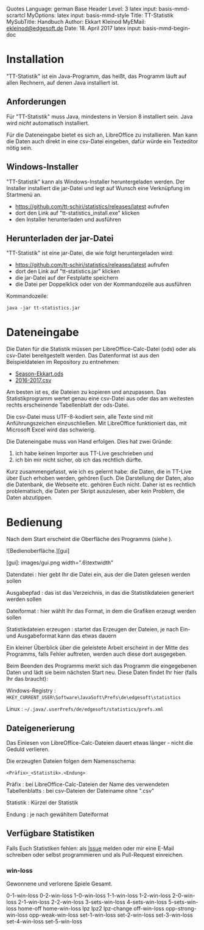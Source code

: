 Quotes Language:		german
Base Header Level:	3
latex input:				basis-mmd-scrartcl
MyOptions:
latex input:				basis-mmd-style
Title:							TT-Statistik
MySubTitle:					Handbuch
Author:							Ekkart Kleinod
MyEMail:						ekleinod@edgesoft.de
Date:								18. April 2017
latex input:				basis-mmd-begin-doc

<!-- \maketitle -->

<!-- \tableofcontents -->

<!-- \cleardoublepage -->
# Installation

"TT-Statistik" ist ein Java-Programm, das heißt, das Programm läuft auf allen Rechnern, auf denen Java installiert ist.

## Anforderungen

Für "TT-Statistik" muss Java, mindestens in Version 8 installiert sein.
Java wird *nicht* automatisch installiert.

Für die Dateneingabe bietet es sich an, LibreOffice zu installieren.
Man kann die Daten auch direkt in eine csv-Datei eingeben, dafür würde ein Texteditor nötig sein.

## Windows-Installer

"TT-Statistik" kann als Windows-Installer heruntergeladen werden.
Der Installer installiert die jar-Datei und legt auf Wunsch eine Verknüpfung im Startmenü an.

- https://github.com/tt-schiri/statistics/releases/latest aufrufen
- dort den Link auf "tt-statistics_install.exe" klicken
- den Installer herunterladen und ausführen

## Herunterladen der jar-Datei

"TT-Statistik" ist eine jar-Datei, die wie folgt heruntergeladen wird:

- https://github.com/tt-schiri/statistics/releases/latest aufrufen
- dort den Link auf "tt-statistics.jar" klicken
- die jar-Datei auf der Festplatte speichern
- die Datei per Doppelklick oder von der Kommandozeile aus ausführen

Kommandozeile:

	java -jar tt-statistics.jar

<!-- \cleardoublepage -->
# Dateneingabe

Die Daten für die Statistik müssen per LibreOffice-Calc-Datei (ods) oder als csv-Datei bereitgestellt werden.
Das Datenformat ist aus den Beispieldateien im Repository zu entnehmen:

- [Season-Ekkart.ods](https://github.com/tt-schiri/statistics/blob/master/data/Einzel.ods)
- [2016-2017.csv](https://github.com/tt-schiri/statistics/blob/master/data/Einzel_2016-2017.csv)

Am besten ist es, die Dateien zu kopieren und anzupassen.
Das Statistikprogramm wertet genau eine csv-Datei aus oder das am weitesten rechts erscheinende Tabellenblatt der ods-Datei.

Die csv-Datei muss UTF-8-kodiert sein, alle Texte sind mit Anführungszeichen einzuschließen.
Mit LibreOffice funktioniert das, mit Microsoft Excel wird das schwierig.

Die Dateneingabe muss von Hand erfolgen.
Dies hat zwei Gründe:

1. ich habe keinen Importer aus TT-Live geschrieben und
2. ich bin mir nicht sicher, ob ich das rechtlich dürfte.

Kurz zusammengefasst, wie ich es gelernt habe:
die Daten, die in TT-Live über Euch erhoben werden, gehören Euch.
Die Darstellung der Daten, also die Datenbank, die Webseite etc. gehören Euch nicht.
Daher ist es rechtlich problematisch, die Daten per Skript auszulesen, aber kein Problem, die Daten abzutippen.



<!-- \cleardoublepage -->
# Bedienung

Nach dem Start erscheint die Oberfläche des Programms (siehe [](#gui)).

![Bedienoberfläche.][gui]

[gui]: images/gui.png width=".6\textwidth"

Datendatei
: hier gebt Ihr die Datei ein, aus der die Daten gelesen werden sollen

Ausgabepfad
: das ist das Verzeichnis, in das die Statistikdateien generiert werden sollen

Dateiformat
: hier wählt Ihr das Format, in dem die Grafiken erzeugt werden sollen

Statistikdateien erzeugen
: startet das Erzeugen der Dateien, je nach Ein- und Ausgabeformat kann das etwas dauern

Ein kleiner Überblick über die geleistete Arbeit erscheint in der Mitte des Programms, falls Fehler auftreten, werden auch diese dort ausgegeben.

Beim Beenden des Programms merkt sich das Programm die eingegebenen Daten und lädt sie beim nächsten Start neu.
Diese Daten findet Ihr hier (falls Ihr das braucht):

Windows-Registry
:	`HKEY_CURRENT_USER\Software\JavaSoft\Prefs\de\edgesoft\statistics`

Linux
: `~/.java/.userPrefs/de/edgesoft/statistics/prefs.xml`

## Dateigenerierung

Das Einlesen von LibreOffice-Calc-Dateien dauert etwas länger - nicht die Geduld verlieren.

Die erzeugten Dateien folgen dem Namensschema:

	<Präfix>_<Statistik>.<Endung>

Präfix
: bei LibreOffice-Calc-Dateien der Name des verwendeten Tabellenblatts
: bei csv-Dateien der Dateiname ohne ".csv"

Statistik
: Kürzel der Statistik

Endung
: je nach gewähltem Dateiformat

## Verfügbare Statistiken

Falls Euch Statistiken fehlen: als [Issue](https://github.com/tt-schiri/statistics/issues) melden oder mir eine E-Mail schreiben oder selbst programmieren und als Pull-Request einreichen.

### win-loss

Gewonnene und verlorene Spiele Gesamt.

0-1-win-loss
0-2-win-loss
1-0-win-loss
1-1-win-loss
1-2-win-loss
2-0-win-loss
2-1-win-loss
2-2-win-loss
3-sets-win-loss
4-sets-win-loss
5-sets-win-loss
home-off
home-win-loss
lpz
lpz2
lpz-change
off-win-loss
opp-strong-win-loss
opp-weak-win-loss
set-1-win-loss
set-2-win-loss
set-3-win-loss
set-4-win-loss
set-5-win-loss

